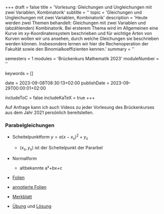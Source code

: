 +++
draft = false
title = 'Vorlesung: Gleichungen und Ungleichungen mit zwei Variablen, Kombinatorik'
subtitle = ''
topic = 'Gleichungen und Ungleichungen mit zwei Variablen, Kombinatorik'
description = 'Heute werden zwei Themen behandelt: Gleichungen mit zwei Variablen und (abzählenden) Kombinatorik. Bei ersterem Thema wird im Allgemeinen eine Kurve im xy-Koordinatensystem beschrieben und für wichtige Arten von Kurven wollen wir uns ansehen, durch welche Gleichungen sie beschrieben werden können. Insbesondere lernen wir hier die Rechenoperation der Fakultät sowie den Binomialkoeffizienten kennen.'
summary = ''

semesters = 1
modules = 'Brückenkurs Mathematik 2023'
moduleNumber = ''

keywords = []

date = 2023-09-08T08:30:13+02:00
publishDate = 2023-09-29T00:00:01+02:00

includeToC = false
includeKaTeX = true
+++

Auf Anfrage kann ich auch Videos zu jeder Vorlesung des Brückenkurses aus dem Jahr 2021 persönlich bereitstellen.

### Parabelgleichungen

* Scheitelpunktform $y = a(x - x_{s})^{2} + y_{s}$
    * $(x_{s}, y_{s})$ ist der Scheitelpunkt der Pararbel
* Normalform
    * altbekannte a²+bx+c

* [Folien](/university/brückenkurs-mathe-folien-07.pdf)
* [annotierte Folien](/university/brückenkurs-mathe-folien-07-annot.pdf)
* [Merkblatt](/university/brückenkurs-mathe-merkblatt-07.pdf)
* [Übung](/university/brückenkurs-mathe-übung-07.pdf) und [Lösung](brückenkurs-mathe-lösung-07.pdf)
